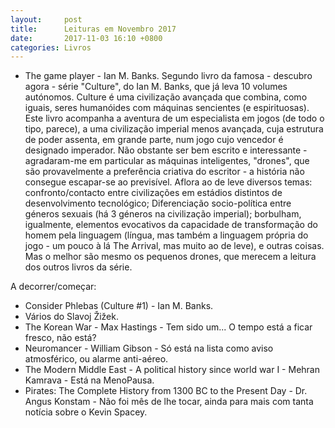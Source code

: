 ```yaml
---
layout:     post
title:      Leituras em Novembro 2017
date:       2017-11-03 16:10 +0800
categories: Livros
---
```



- The game player - Ian M. Banks. Segundo livro da famosa - descubro agora -  série "Culture", do Ian M. Banks, que já leva 10 volumes autónomos. Culture é uma civilização avançada que combina, como iguais, seres humanóides com máquinas sencientes (e espirituosas). Este livro acompanha a aventura de um especialista em jogos (de todo o tipo, parece), a uma civilização imperial menos avançada, cuja estrutura de poder assenta, em grande parte, num jogo cujo vencedor é designado imperador. Não obstante ser bem escrito e interessante - agradaram-me em particular as máquinas inteligentes, "drones", que são provavelmente a preferência criativa do escritor - a história não consegue escapar-se ao previsível.  Aflora ao de leve diversos temas: confronto/contacto entre civilizações em estádios distintos de desenvolvimento tecnológico; Diferenciação socio-política entre géneros sexuais (há 3 géneros na civilização imperial); borbulham, igualmente, elementos evocativos da capacidade de transformação do homem pela linguagem (língua, mas também a linguagem própria do jogo - um pouco à lá The Arrival, mas muito ao de leve), e outras coisas. Mas o melhor são mesmo os pequenos drones, que merecem a leitura dos outros livros da série. 

A decorrer/começar: 
- Consider Phlebas (Culture #1) - Ian M. Banks. 
- Vários do Slavoj Žižek.
- The Korean War - Max Hastings - Tem sido um... O tempo está a ficar fresco, não está? 
- Neuromancer - William Gibson - Só está na lista como aviso atmosférico, ou alarme anti-aéreo.
- The Modern Middle East - A political history since world war I - Mehran Kamrava - Está na MenoPausa.
- Pirates: The Complete History from 1300 BC to the Present Day - Dr. Angus Konstam - Não foi mês de lhe tocar, ainda para mais com tanta notícia sobre o Kevin Spacey. 

